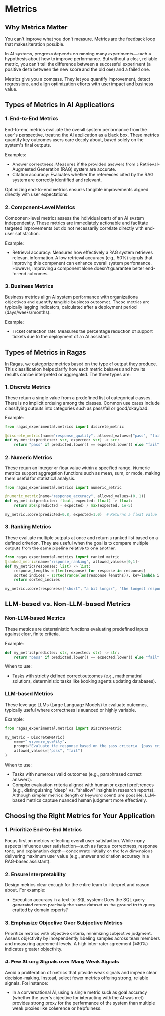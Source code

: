 # Metrics

## Why Metrics Matter

You can't improve what you don't measure. Metrics are the feedback loop that makes iteration possible.

In AI systems, progress depends on running many experiments—each a hypothesis about how to improve performance. But without a clear, reliable metric, you can't tell the difference between a successful experiment (a positive delta between the new score and the old one) and a failed one.

Metrics give you a compass. They let you quantify improvement, detect regressions, and align optimization efforts with user impact and business value.

## Types of Metrics in AI Applications

### 1. End-to-End Metrics

End-to-end metrics evaluate the overall system performance from the user's perspective, treating the AI application as a black box. These metrics quantify key outcomes users care deeply about, based solely on the system's final outputs.

Examples:

- Answer correctness: Measures if the provided answers from a Retrieval-Augmented Generation (RAG) system are accurate.
- Citation accuracy: Evaluates whether the references cited by the RAG system are correctly identified and relevant.

Optimizing end-to-end metrics ensures tangible improvements aligned directly with user expectations.

### 2. Component-Level Metrics

Component-level metrics assess the individual parts of an AI system independently. These metrics are immediately actionable and facilitate targeted improvements but do not necessarily correlate directly with end-user satisfaction.

Example:

- Retrieval accuracy: Measures how effectively a RAG system retrieves relevant information. A low retrieval accuracy (e.g., 50%) signals that improving this component can enhance overall system performance. However, improving a component alone doesn't guarantee better end-to-end outcomes.

### 3. Business Metrics

Business metrics align AI system performance with organizational objectives and quantify tangible business outcomes. These metrics are typically lagging indicators, calculated after a deployment period (days/weeks/months).

Example:

- Ticket deflection rate: Measures the percentage reduction of support tickets due to the deployment of an AI assistant.

## Types of Metrics in Ragas

In Ragas, we categorize metrics based on the type of output they produce. This classification helps clarify how each metric behaves and how its results can be interpreted or aggregated. The three types are:

### 1. Discrete Metrics

These return a single value from a predefined list of categorical classes. There is no implicit ordering among the classes. Common use cases include classifying outputs into categories such as pass/fail or good/okay/bad.

Example:
```python
from ragas_experimental.metrics import discrete_metric

@discrete_metric(name="response_quality", allowed_values=["pass", "fail"])
def my_metric(predicted: str, expected: str) -> str:
    return "pass" if predicted.lower() == expected.lower() else "fail"

```

### 2. Numeric Metrics

These return an integer or float value within a specified range. Numeric metrics support aggregation functions such as mean, sum, or mode, making them useful for statistical analysis.
    
```python
from ragas_experimental.metrics import numeric_metric

@numeric_metric(name="response_accuracy", allowed_values=(0, 1))
def my_metric(predicted: float, expected: float) -> float:
    return abs(predicted - expected) / max(expected, 1e-5)

my_metric.score(predicted=0.8, expected=1.0)  # Returns a float value
```

### 3. Ranking Metrics

These evaluate multiple outputs at once and return a ranked list based on a defined criterion. They are useful when the goal is to compare multiple outputs from the same pipeline relative to one another.

```python
from ragas_experimental.metrics import ranked_metric
@ranked_metric(name="response_ranking", allowed_values=[0,1])
def my_metric(responses: list) -> list:
    response_lengths = [len(response) for response in responses]
    sorted_indices = sorted(range(len(response_lengths)), key=lambda i: response_lengths[i])
    return sorted_indices

my_metric.score(responses=["short", "a bit longer", "the longest response"])  # Returns a ranked list of indices
```

## LLM-based vs. Non-LLM-based Metrics

### Non-LLM-based Metrics

These metrics are deterministic functions evaluating predefined inputs against clear, finite criteria.

Example:

```python
def my_metric(predicted: str, expected: str) -> str:
    return "pass" if predicted.lower() == expected.lower() else "fail"
```

When to use:

- Tasks with strictly defined correct outcomes (e.g., mathematical solutions, deterministic tasks like booking agents updating databases).

### LLM-based Metrics

These leverage LLMs (Large Language Models) to evaluate outcomes, typically useful where correctness is nuanced or highly variable.

Example:
```python
from ragas_experimental.metrics import DiscreteMetric

my_metric = DiscreteMetric(
    name="response_quality",
    prompt="Evaluate the response based on the pass criteria: {pass_criteria}. Does the response meet the criteria? Return 'pass' or 'fail'.\nResponse: {response}",
    allowed_values=["pass", "fail"]
)
```

When to use:

- Tasks with numerous valid outcomes (e.g., paraphrased correct answers).
- Complex evaluation criteria aligned with human or expert preferences (e.g., distinguishing "deep" vs. "shallow" insights in research reports). Although simpler metrics (length or keyword count) are possible, LLM-based metrics capture nuanced human judgment more effectively.

## Choosing the Right Metrics for Your Application

### 1. Prioritize End-to-End Metrics

Focus first on metrics reflecting overall user satisfaction. While many aspects influence user satisfaction—such as factual correctness, response tone, and explanation depth—concentrate initially on the few dimensions delivering maximum user value (e.g., answer and citation accuracy in a RAG-based assistant).

### 2. Ensure Interpretability

Design metrics clear enough for the entire team to interpret and reason about. For example:

- Execution accuracy in a text-to-SQL system: Does the SQL query generated return precisely the same dataset as the ground truth query crafted by domain experts?

### 3. Emphasize Objective Over Subjective Metrics

Prioritize metrics with objective criteria, minimizing subjective judgment. Assess objectivity by independently labeling samples across team members and measuring agreement levels. A high inter-rater agreement (≥80%) indicates greater objectivity.

### 4. Few Strong Signals over Many Weak Signals

Avoid a proliferation of metrics that provide weak signals and impede clear decision-making. Instead, select fewer metrics offering strong, reliable signals. For instance:

- In a conversational AI, using a single metric such as goal accuracy (whether the user's objective for interacting with the AI was met) provides strong proxy for the performance of the system than multiple weak proxies like coherence or helpfulness.
